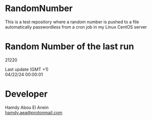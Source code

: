 # RandomNumber    
This is a test repository where a random number is pushed to a file automatically passwordless from a cron job in my Linux CentOS server    
# Random Number of the last run   
21220
      
Last update (GMT +1)    
04/22/24 00:00:01
# Developer    
Hamdy Abou El Anein   
hamdy.aea@protonmail.com
